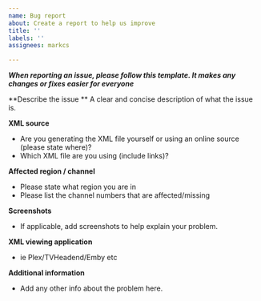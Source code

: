 ```yaml
---
name: Bug report
about: Create a report to help us improve
title: ''
labels: ''
assignees: markcs

---
```


***When reporting an issue, please follow this template.  It makes any changes or fixes easier for everyone***

**Describe the issue **
A clear and concise description of what the issue is.

**XML source**
- Are you generating the XML file yourself or using an online source (please state where)? 
- Which XML file are you using (include links)?

**Affected region / channel**
- Please state what region you are in
- Please list the channel numbers that are affected/missing

**Screenshots**
- If applicable, add screenshots to help explain your problem.

**XML viewing application**
 - ie Plex/TVHeadend/Emby etc

**Additional information**
- Add any other info about the problem here.
